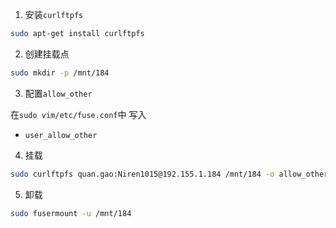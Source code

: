 1. 安装`curlftpfs`

```bash
sudo apt-get install curlftpfs
```

2. 创建挂载点

```bash
sudo mkdir -p /mnt/184
```

3. 配置`allow_other`

在`sudo vim/etc/fuse.conf`中 写入

- `user_allow_other `

4. 挂载

```bash
sudo curlftpfs quan.gao:Niren1015@192.155.1.184 /mnt/184 -o allow_other
```

5. 卸载

```bash
sudo fusermount -u /mnt/184
```

